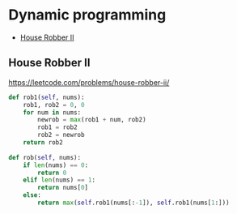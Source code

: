 # Dynamic programming

+ [House Robber II](#house-robber-ii)

## House Robber II

https://leetcode.com/problems/house-robber-ii/ 

```python
def rob1(self, nums):
    rob1, rob2 = 0, 0
    for num in nums:
        newrob = max(rob1 + num, rob2)
        rob1 = rob2
        rob2 = newrob
    return rob2
    
def rob(self, nums):
    if len(nums) == 0:
        return 0
    elif len(nums) == 1:
        return nums[0]
    else:
        return max(self.rob1(nums[:-1]), self.rob1(nums[1:]))
```
